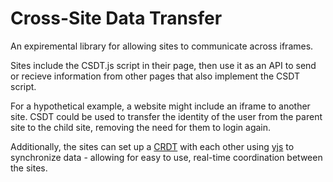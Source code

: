 # Cross-Site Data Transfer

An expiremental library for allowing sites to communicate across iframes.

Sites include the CSDT.js script in their page, then use it as an API to send or recieve information from other pages that also implement the CSDT script.

For a hypothetical example, a website might include an iframe to another site. CSDT could be used to transfer the identity of the user from the parent site to the child site, removing the need for them to login again.

Additionally, the sites can set up a [CRDT](https://en.wikipedia.org/wiki/Conflict-free_replicated_data_type) with each other using [yjs](https://github.com/yjs/yjs) to synchronize data - allowing for easy to use, real-time coordination between the sites.
